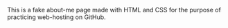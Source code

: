 This is a fake about-me page made with HTML and CSS for the purpose of practicing web-hosting on GitHub.
